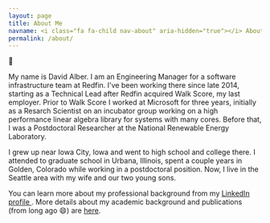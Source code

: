 ```yaml
---
layout: page
title: About Me
navname: <i class="fa fa-child nav-about" aria-hidden="true"></i> About
permalink: /about/
---
```


:wave:

My name is David Alber. I am an Engineering Manager for a software
infrastructure team at Redfin. I've been working there since late
2014, starting as a Technical Lead after Redfin acquired Walk Score,
my last employer. Prior to Walk Score I worked at Microsoft for three
years, initially as a Resarch Scientist on an incubator group working
on a high performance linear algebra library for systems with many
cores. Before that, I was a Postdoctoral Researcher at the National
Renewable Energy Laboratory.

I grew up near Iowa City, Iowa and went to high school and college
there. I attended to graduate school in Urbana, Illinois, spent a
couple years in Golden, Colorado while working in a postdoctoral
position. Now, I live in the Seattle area with my wife and our two
young sons.

You can learn more about my professional background from my [LinkedIn
profile <i class="fa
fa-linkedin-square"></i>](https://www.linkedin.com/in/david-alber). More
details about my academic background and publications (from long ago
:smile:) are [here](/academics).
